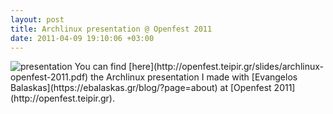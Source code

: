 ```yaml
---
layout: post
title: Archlinux presentation @ Openfest 2011
date: 2011-04-09 19:10:06 +03:00
---
```

<img class="left" alt="presentation" src="http://farm7.static.flickr.com/6125/5959353918_bf30a8fa46_m.jpg" />
You can find [here](http://openfest.teipir.gr/slides/archlinux-openfest-2011.pdf) the Archlinux presentation I made with [Evangelos Balaskas](https://ebalaskas.gr/blog/?page=about) at [Openfest 2011](http://openfest.teipir.gr).
